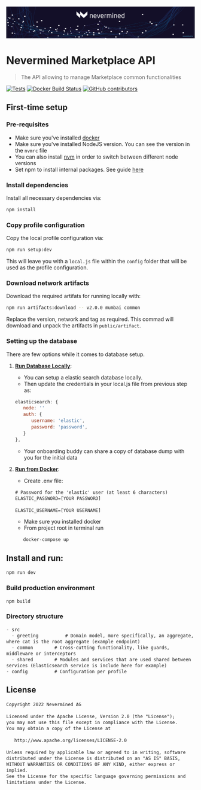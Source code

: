 [![banner](https://raw.githubusercontent.com/nevermined-io/assets/main/images/logo/banner_logo.png)](https://nevermined.io)

# Nevermined Marketplace API

> The API allowing to manage Marketplace common functionalities

[![Tests](https://github.com/nevermined-io/marketplace-api/actions/workflows/test.yml/badge.svg)](https://github.com/nevermined-io/marketplace-api/actions/workflows/test.yml)
[![Docker Build Status](https://img.shields.io/docker/cloud/build/neverminedio/marketplace-api.svg)](https://hub.docker.com/repository/docker/neverminedio/marketplace-api)
[![GitHub contributors](https://img.shields.io/github/contributors/nevermined-io/marketplace-api.svg)](https://github.com/nevermined-io/marketplace-api/graphs/contributors)

## First-time setup

### Pre-requisites

- Make sure you've installed [docker](https://www.docker.com/products/docker-desktop)
- Make sure you've installed NodeJS version. You can see the version in the `nvmrc` file
- You can also install [nvm](https://github.com/nvm-sh/nvm) in order to switch between different node versions
- Set npm to install internal packages. See guide [here](https://coachhub.atlassian.net/wiki/spaces/ENG/pages/21692438/github)

### Install dependencies

Install all necessary dependencies via:

```bash
npm install
```

### Copy profile configuration

Copy the local profile configuration via:

```bash
npm run setup:dev
```

This will leave you with a `local.js` file within the `config` folder that will be used as the profile configuration.

### Download network artifacts

Download the required artifats for running locally with:

```bash
npm run artifacts:download -- v2.0.0 mumbai common
```

Replace the version, network and tag as required. This commad will download and unpack the artifacts
in `public/artifact`.

### Setting up the database

There are few options while it comes to database setup.

1. **<u>Run Database Locally</u>**:

   - You can setup a elastic search database locally.
   - Then update the credentials in your local.js file from previous step as:

   ```javascript
   elasticsearch: {
      node: ''
      auth: {
         username: 'elastic',
         password: 'password',
      }
   },
   ```

   - Your onboarding buddy can share a copy of database dump with you for the initial data

2. <u>**Run from Docker**</u>:

   - Create .env file:
   ```
   # Password for the 'elastic' user (at least 6 characters)
   ELASTIC_PASSWORD=[YOUR PASSWORD]

   ELASTIC_USERNAME=[YOUR USERNAME]
   ```
   - Make sure you installed docker
   - From project root in terminal run

   ```javascript
      docker-compose up
   ```

## Install and run:

```javascript
npm run dev
```

### Build production environment

```bash
npm build
```

### Directory structure

```
- src
  - greeting          # Domain model, more specifically, an aggregate, where cat is the root aggregate (example endpoint)
  - common        # Cross-cutting functionality, like guards, middleware or interceptors
  - shared        # Modules and services that are used shared between services (Elasticsearch service is include here for example)
- config          # Configuration per profile
```



## License

```
Copyright 2022 Nevermined AG

Licensed under the Apache License, Version 2.0 (the "License");
you may not use this file except in compliance with the License.
You may obtain a copy of the License at

   http://www.apache.org/licenses/LICENSE-2.0

Unless required by applicable law or agreed to in writing, software
distributed under the License is distributed on an "AS IS" BASIS,
WITHOUT WARRANTIES OR CONDITIONS OF ANY KIND, either express or implied.
See the License for the specific language governing permissions and
limitations under the License.
```
